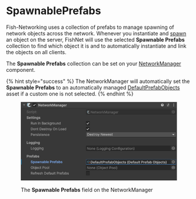 # SpawnablePrefabs

Fish-Networking uses a collection of prefabs to manage spawning of network objects across the network. Whenever you instantiate and [spawn](../../../guides/features/networked-gameobjects-and-scripts/spawning/) an object on the server, FishNet will use the selected **Spawnable Prefabs** collection to find which object it is and to automatically instantiate and link the objects on all clients.

The **Spawnable Prefabs** collection can be set on your [NetworkManager](../../components/managers/network-manager.md) component.

{% hint style="success" %}
The NetworkManager will automatically set the **Spawnable Prefabs** to an automatically managed [DefaultPrefabObjects ](defaultprefabobjects.md)asset if a custom one is not selected.
{% endhint %}

<figure><img src="../../../.gitbook/assets/network-manager-spawnable-prefabs.png" alt="NetworkManager component highlighting Spawnable Prefabs field"><figcaption><p>The <strong>Spawnable Prefabs</strong> field on the NetworkManager</p></figcaption></figure>
